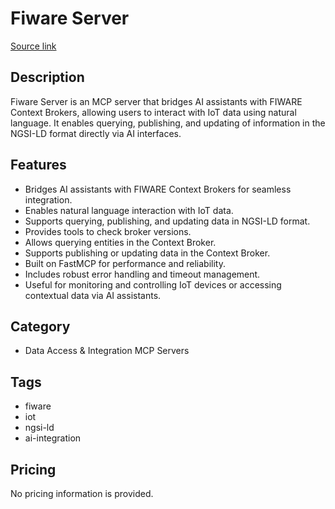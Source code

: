 # Fiware Server

[Source link](https://mcpdirectory.ai/mcpserver/830/)

## Description
Fiware Server is an MCP server that bridges AI assistants with FIWARE Context Brokers, allowing users to interact with IoT data using natural language. It enables querying, publishing, and updating of information in the NGSI-LD format directly via AI interfaces.

## Features
- Bridges AI assistants with FIWARE Context Brokers for seamless integration.
- Enables natural language interaction with IoT data.
- Supports querying, publishing, and updating data in NGSI-LD format.
- Provides tools to check broker versions.
- Allows querying entities in the Context Broker.
- Supports publishing or updating data in the Context Broker.
- Built on FastMCP for performance and reliability.
- Includes robust error handling and timeout management.
- Useful for monitoring and controlling IoT devices or accessing contextual data via AI assistants.

## Category
- Data Access & Integration MCP Servers

## Tags
- fiware
- iot
- ngsi-ld
- ai-integration

## Pricing
No pricing information is provided.